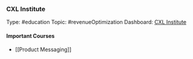 ### CXL Institute
Type: #education
Topic: #revenueOptimization
Dashboard: [CXL Institute](https://cxl.com/institute/dashboard/)

#### Important Courses
- [[Product Messaging]]